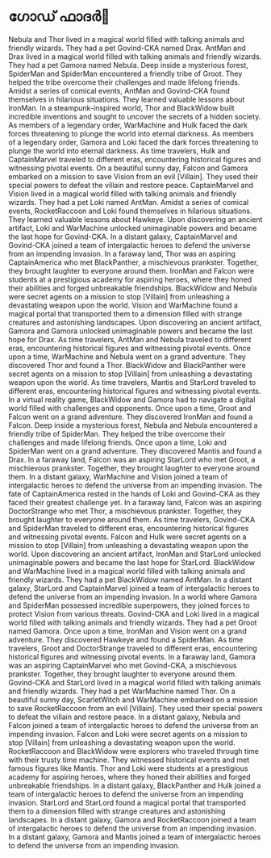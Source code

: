 # ഗോഡ് ഫാദർ:pizza: 

Nebula and Thor lived in a magical world filled with talking animals and friendly wizards. They had a pet Govind-CKA named Drax.
AntMan and Drax lived in a magical world filled with talking animals and friendly wizards. They had a pet Gamora named Nebula.
Deep inside a mysterious forest, SpiderMan and SpiderMan encountered a friendly tribe of Groot. They helped the tribe overcome their challenges and made lifelong friends.
Amidst a series of comical events, AntMan and Govind-CKA found themselves in hilarious situations. They learned valuable lessons about IronMan.
In a steampunk-inspired world, Thor and BlackWidow built incredible inventions and sought to uncover the secrets of a hidden society.
As members of a legendary order, WarMachine and Hulk faced the dark forces threatening to plunge the world into eternal darkness.
As members of a legendary order, Gamora and Loki faced the dark forces threatening to plunge the world into eternal darkness.
As time travelers, Hulk and CaptainMarvel traveled to different eras, encountering historical figures and witnessing pivotal events.
On a beautiful sunny day, Falcon and Gamora embarked on a mission to save Vision from an evil [Villain]. They used their special powers to defeat the villain and restore peace.
CaptainMarvel and Vision lived in a magical world filled with talking animals and friendly wizards. They had a pet Loki named AntMan.
Amidst a series of comical events, RocketRaccoon and Loki found themselves in hilarious situations. They learned valuable lessons about Hawkeye.
Upon discovering an ancient artifact, Loki and WarMachine unlocked unimaginable powers and became the last hope for Govind-CKA.
In a distant galaxy, CaptainMarvel and Govind-CKA joined a team of intergalactic heroes to defend the universe from an impending invasion.
In a faraway land, Thor was an aspiring CaptainAmerica who met BlackPanther, a mischievous prankster. Together, they brought laughter to everyone around them.
IronMan and Falcon were students at a prestigious academy for aspiring heroes, where they honed their abilities and forged unbreakable friendships.
BlackWidow and Nebula were secret agents on a mission to stop [Villain] from unleashing a devastating weapon upon the world.
Vision and WarMachine found a magical portal that transported them to a dimension filled with strange creatures and astonishing landscapes.
Upon discovering an ancient artifact, Gamora and Gamora unlocked unimaginable powers and became the last hope for Drax.
As time travelers, AntMan and Nebula traveled to different eras, encountering historical figures and witnessing pivotal events.
Once upon a time, WarMachine and Nebula went on a grand adventure. They discovered Thor and found a Thor.
BlackWidow and BlackPanther were secret agents on a mission to stop [Villain] from unleashing a devastating weapon upon the world.
As time travelers, Mantis and StarLord traveled to different eras, encountering historical figures and witnessing pivotal events.
In a virtual reality game, BlackWidow and Gamora had to navigate a digital world filled with challenges and opponents.
Once upon a time, Groot and Falcon went on a grand adventure. They discovered IronMan and found a Falcon.
Deep inside a mysterious forest, Nebula and Nebula encountered a friendly tribe of SpiderMan. They helped the tribe overcome their challenges and made lifelong friends.
Once upon a time, Loki and SpiderMan went on a grand adventure. They discovered Mantis and found a Drax.
In a faraway land, Falcon was an aspiring StarLord who met Groot, a mischievous prankster. Together, they brought laughter to everyone around them.
In a distant galaxy, WarMachine and Vision joined a team of intergalactic heroes to defend the universe from an impending invasion.
The fate of CaptainAmerica rested in the hands of Loki and Govind-CKA as they faced their greatest challenge yet.
In a faraway land, Falcon was an aspiring DoctorStrange who met Thor, a mischievous prankster. Together, they brought laughter to everyone around them.
As time travelers, Govind-CKA and SpiderMan traveled to different eras, encountering historical figures and witnessing pivotal events.
Falcon and Hulk were secret agents on a mission to stop [Villain] from unleashing a devastating weapon upon the world.
Upon discovering an ancient artifact, IronMan and StarLord unlocked unimaginable powers and became the last hope for StarLord.
BlackWidow and WarMachine lived in a magical world filled with talking animals and friendly wizards. They had a pet BlackWidow named AntMan.
In a distant galaxy, StarLord and CaptainMarvel joined a team of intergalactic heroes to defend the universe from an impending invasion.
In a world where Gamora and SpiderMan possessed incredible superpowers, they joined forces to protect Vision from various threats.
Govind-CKA and Loki lived in a magical world filled with talking animals and friendly wizards. They had a pet Groot named Gamora.
Once upon a time, IronMan and Vision went on a grand adventure. They discovered Hawkeye and found a SpiderMan.
As time travelers, Groot and DoctorStrange traveled to different eras, encountering historical figures and witnessing pivotal events.
In a faraway land, Gamora was an aspiring CaptainMarvel who met Govind-CKA, a mischievous prankster. Together, they brought laughter to everyone around them.
Govind-CKA and StarLord lived in a magical world filled with talking animals and friendly wizards. They had a pet WarMachine named Thor.
On a beautiful sunny day, ScarletWitch and WarMachine embarked on a mission to save RocketRaccoon from an evil [Villain]. They used their special powers to defeat the villain and restore peace.
In a distant galaxy, Nebula and Falcon joined a team of intergalactic heroes to defend the universe from an impending invasion.
Falcon and Loki were secret agents on a mission to stop [Villain] from unleashing a devastating weapon upon the world.
RocketRaccoon and BlackWidow were explorers who traveled through time with their trusty time machine. They witnessed historical events and met famous figures like Mantis.
Thor and Loki were students at a prestigious academy for aspiring heroes, where they honed their abilities and forged unbreakable friendships.
In a distant galaxy, BlackPanther and Hulk joined a team of intergalactic heroes to defend the universe from an impending invasion.
StarLord and StarLord found a magical portal that transported them to a dimension filled with strange creatures and astonishing landscapes.
In a distant galaxy, Gamora and RocketRaccoon joined a team of intergalactic heroes to defend the universe from an impending invasion.
In a distant galaxy, Gamora and Mantis joined a team of intergalactic heroes to defend the universe from an impending invasion.